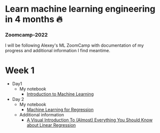 # Learn machine learning engineering in 4 months :fire:
### Zoomcamp-2022

I will be following Alexey's ML ZoomCamp with documentation of my progress and additional information I find meantime.


# Week 1
- Day1
  - My notebook
    - [Introduction to Machine Learning](https://github.com/tankudo/ZoomCamb_2022_HomeWork/blob/main/HomeWork_01.ipynb)
- Day 2
  - My notebook
    - [Machine Learning for Regression](https://github.com/tankudo/ZoomCamb_2022_HomeWork/blob/main/HomeWork_02.ipynb)
  - Additional information
    - [A Visual Introduction To (Almost) Everything You Should Know about Linear Regression](https://mlu-explain.github.io/linear-regression/)

<!-- - Machine Learning for Classification
- Evaluation Metrics for Classification
- Deploying Machine Learning Models
- Decision Trees and Ensemble Learning
- Neural Networks and Deep Learning
- Serverless Deep Learning
- Kubernetes and TensorFlow Serving -->
